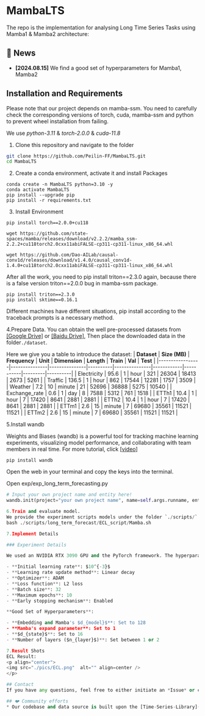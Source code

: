 # MambaLTS

The repo is the implementation for analysing Long Time Series Tasks using Mamba1 \& Mamba2 architecture:
## &#x1F389; News
* **[2024.08.15]**  We find a good set of hyperparameters for Mamba1, Mamba2 
## Installation and Requirements
Please note that our project depends on mamba-ssm. You need to carefully check the corresponding versions of torch, cuda, mamba-ssm and python to prevent wheel installation from failing.

We use *python-3.11* \& *torch-2.0.0* \& *cuda-11.8*  
1. Clone this repository and navigate to the folder
```bash
git clone https://github.com/Peilin-FF/MambaLTS.git
cd MambaLTS
```

2. Create a conda environment, activate it and install Packages
```Shell
conda create -n MambaLTS python=3.10 -y
conda activate MambaLTS
pip install --upgrade pip 
pip install -r requirements.txt
```

3. Install Environment
```Shell
pip install torch==2.0.0+cu118
```
```Shell
wget https://github.com/state-spaces/mamba/releases/download/v2.2.2/mamba_ssm-2.2.2+cu118torch2.0cxx11abiFALSE-cp311-cp311-linux_x86_64.whl
```
```Shell
wget https://github.com/Dao-AILab/causal-conv1d/releases/download/v1.4.0/causal_conv1d-1.4.0+cu118torch2.0cxx11abiFALSE-cp311-cp311-linux_x86_64.whl
```
After all the work, you need to pip install triton==2.3.0 again, because there is a false version triton==2.0.0 bug in mamba-ssm package.
```Shell
pip install triton==2.3.0
pip install sktime==0.16.1
```
Different machines have different situations, pip install according to the traceback prompts is a necessary method.

4.Prepare Data. 
You can obtain the well pre-processed datasets from [[Google Drive]](https://drive.google.com/drive/folders/13Cg1KYOlzM5C7K8gK8NfC-F3EYxkM3D2?usp=sharing) or [[Baidu Drive]](https://pan.baidu.com/s/1r3KhGd0Q9PJIUZdfEYoymg?pwd=i9iy), Then place the downloaded data in the folder`./dataset`.

Here we give you a table to introduce the dataset:
| **Dataset**     | **Size (MB)** | **Frequency** | **Unit** | **Dimension** | **Length** | **Train** | **Val** | **Test** |
|-----------------|---------------|---------------|----------|---------------|------------|-----------|---------|----------|
| Electricity     | 95.6          | 1             | hour     | 321           | 26304      | 18413     | 2673    | 5261     |
| Traffic         | 136.5         | 1             | hour     | 862           | 17544      | 12281     | 1757    | 3509     |
| Weather         | 7.2           | 10            | minute   | 21            | 52696      | 36888     | 5275    | 10540    |
| Exchange\_rate  | 0.6           | 1             | day      | 8             | 7588       | 5312      | 761     | 1518     |
| ETTh1           | 10.4          | 1             | hour     | 7             | 17420      | 8641      | 2881    | 2881     |
| ETTh2           | 10.4          | 1             | hour     | 7             | 17420      | 8641      | 2881    | 2881     |
| ETTm1           | 2.6           | 15            | minute   | 7             | 69680      | 35561     | 11521   | 11521    |
| ETTm2           | 2.6           | 15            | minute   | 7             | 69680      | 35561     | 11521   | 11521    |

5.Install wandb

Weights and Biases (wandb) is a powerful tool for tracking machine learning experiments, visualizing model performance, and collaborating with team members in real time. For more tutorial, click [[video]](https://www.youtube.com/watch?v=hmewPDNUNJs&list=PLD80i8An1OEGajeVo15ohAQYF1Ttle0lk)
```Shell
pip install wandb
```
Open the web in your terminal and copy the keys into the terminal.

Open exp/exp_long_term_forecasting.py
```python
# Input your own project name and entity here!
wandb.init(project="your own project name", name=self.args.runname, entity="your entity")

6.Train and evaluate model. 
We provide the experiment scripts models under the folder `./scripts/`. You can reproduce the experiment results as the following examples:
bash ./scripts/long_term_forecast/ECL_script/Mamba.sh

7.Implement Details

### Experiment Details

We used an NVIDIA RTX 3090 GPU and the PyTorch framework. The hyperparameters for the experiments followed the settings provided in [this repository](https://github.com/thuml/Time-Series-Library.git). The detailed settings are as follows:

- **Initial learning rate**: $10^{-3}$
- **Learning rate update method**: Linear decay
- **Optimizer**: ADAM
- **Loss function**: L2 loss
- **Batch size**: 32
- **Maximum epochs**: 10
- **Early stopping mechanism**: Enabled

**Good Set of Hyperparameters**:

- **Embedding and Mamba's $d_{model}$**: Set to 128
- **Mamba's expand parameter**: Set to 1
- **$d_{state}$**: Set to 16
- **Number of layers ($n_{layer}$)**: Set between 1 or 2 

7.Result Shots
ECL Result:
<p align="center">
<img src="./pics/ECL.png"  alt="" align=center />
</p>

## Contact
If you have any questions, feel free to either initiate an *Issue* or contact us by Email (Email: *fengpeilin@buaa.edu.cn*).

## ❤️ Community efforts
* Our codebase and data source is built upon the [Time-Series-Library](https://github.com/thuml/Time-Series-Library) project. Great work!
